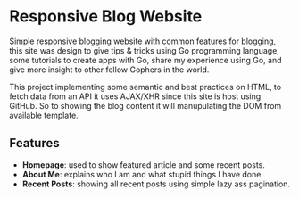 # Responsive Blog Website

Simple responsive blogging website with common features for blogging, this site was design to give tips & tricks using
Go programming language, some tutorials to create apps with Go, share my experience using Go, and give more insight to
other fellow Gophers in the world.

This project implementing some semantic and best practices on HTML, to fetch data from an API it uses AJAX/XHR since
this site is host using GitHub. So to showing the blog content it will manupulating the DOM from available template.

## Features

- **Homepage**: used to show featured article and some recent posts.
- **About Me**: explains who I am and what stupid things I have done.
- **Recent Posts**: showing all recent posts using simple lazy ass pagination.

